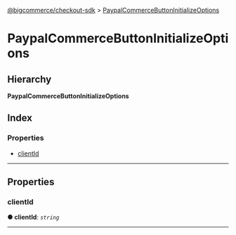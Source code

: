 [@bigcommerce/checkout-sdk](../README.md) > [PaypalCommerceButtonInitializeOptions](../interfaces/paypalcommercebuttoninitializeoptions.md)

# PaypalCommerceButtonInitializeOptions

## Hierarchy

**PaypalCommerceButtonInitializeOptions**

## Index

### Properties

* [clientId](paypalcommercebuttoninitializeoptions.md#clientid)

---

## Properties

<a id="clientid"></a>

###  clientId

**● clientId**: *`string`*

___

